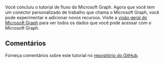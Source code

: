 <!-- markdownlint-disable MD002 MD041 -->

Você concluiu o tutorial de fluxo do Microsoft Graph. Agora que você tem um conector personalizado de trabalho que chama o Microsoft Graph, você pode experimentar e adicionar novos recursos. Visite a [visão geral do Microsoft Graph](/graph/overview) para ver todos os dados que você pode acessar com o Microsoft Graph.

## <a name="feedback"></a>Comentários

Forneça comentários sobre este tutorial no [repositório do GitHub](https://github.com/microsoftgraph/msgraph-training-microsoftflow).